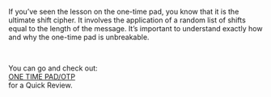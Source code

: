 If you’ve seen the lesson on the one-time pad, you know that it is the ultimate shift cipher. It involves the application of a random list of shifts equal to the length of the message. 
It’s important to understand exactly how and why the one-time pad is unbreakable.

<br>

You can go and check out: <br>
[ONE TIME PAD/OTP](https://github.com/KraKEn-bit/Cryptography/blob/main/Ancient_Cryptography/README.md)<br>
for a Quick Review.
